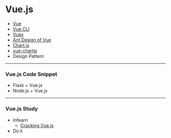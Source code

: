 # Vue.js
+ [Vue](https://vuejs.org/)
+ [Vue CLI](https://cli.vuejs.org/)
+ [Vuex](https://vuex.vuejs.org/)
+ [Ant Design of Vue](https://antdv.com/docs/vue/introduce/)
+ [Chart.js](https://www.chartjs.org/)
+ [vue-chartjs](https://vue-chartjs.org/)
+ Design Pattern

------------
### Vue.js Code Snippet
+ Flask + Vue.js
+ Node.js + Vue.js
------------
### Vue.js Study
+ Infearn
  + [Cracking Vue.js](https://joshua1988.github.io/vue-camp/)
+ Do it
